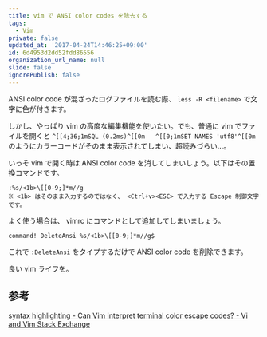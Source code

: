 ```yaml
---
title: vim で ANSI color codes を除去する
tags:
  - Vim
private: false
updated_at: '2017-04-24T14:46:25+09:00'
id: 6d4953d2dd52fdd86556
organization_url_name: null
slide: false
ignorePublish: false
---
```

ANSI color code が混ざったログファイルを読む際、 `less -R <filename>` で文字に色が付きます。

しかし、やっぱり vim の高度な編集機能を使いたい。でも、普通に vim でファイルを開くと `^[[4;36;1mSQL (0.2ms)^[[0m   ^[[0;1mSET NAMES 'utf8'^[[0m` のようにカラーコードがそのまま表示されてしまい、超読みづらい…。

いっそ vim で開く時は ANSI color code を消してしまいしょう。以下はその置換コマンドです。

```
:%s/<1b>\[[0-9;]*m//g
※ <1b> はそのまま入力するのではなく、 <Ctrl+v><ESC> で入力する Escape 制御文字です。
```

よく使う場合は、 vimrc にコマンドとして追加してしまいましょう。

```
command! DeleteAnsi %s/<1b>\[[0-9;]*m//g$  
```

これで `:DeleteAnsi` をタイプするだけで ANSI color code を削除できます。

良い vim ライフを。


参考
----
[syntax highlighting - Can Vim interpret terminal color escape codes? - Vi and Vim Stack Exchange](https://vi.stackexchange.com/questions/485/can-vim-interpret-terminal-color-escape-codes)
